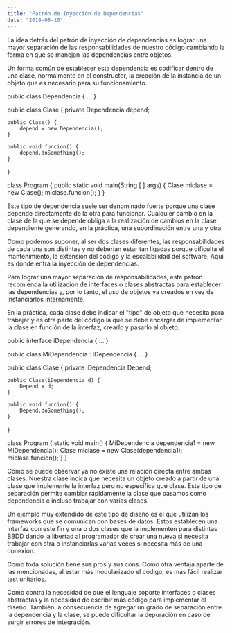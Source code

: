 ```yaml
---
title: "Patrón de Inyección de Dependencias"
date: "2018-08-10"
---
```


La idea detrás del patrón de inyección de dependencias es lograr una mayor separación de las responsabilidades de nuestro código cambiando la forma en que se manejan las dependencias entre objetos.

Un forma común de establecer esta dependencia es codificar dentro de una clase, normalmente en el constructor, la creación de la instancia de un objeto que es necesario para su funcionamiento.

 
public class Dependencia { ... }

public class Clase {
	private Dependencia depend;
	
	public Clase() {
		depend = new Dependencia();
	}
	
	public void funcion() {
		depend.doSomething();
	}
}

class Program {
	public static void main(String \[ \] args) {
		Clase miclase = new Clase();
		miclase.funcion();
	}
}

Este tipo de dependencia suele ser denominado fuerte porque una clase depende directamente de la otra para funcionar. Cualquier cambio en la clase de la que se depende obliga a la realización de cambios en la clase dependiente generando, en la práctica, una subordinación entre una y otra.

Como podemos suponer, al ser dos clases diferentes, las responsabilidades de cada una son distintas y no deberían estar tan ligadas porque dificulta el mantenimiento, la extensión del código y la escalabilidad del software. Aquí es donde entra la inyección de dependencias.

Para lograr una mayor separación de responsabilidades, este patrón recomienda la utilización de interfaces o clases abstractas para establecer las dependencias y, por lo tanto, el uso de objetos ya creados en vez de instanciarlos internamente.

En la práctica, cada clase debe indicar el "tipo" de objeto que necesita para trabajar y es otra parte del código la que se debe encargar de implementar la clase en función de la interfaz, crearlo y pasarlo al objeto.

 
public interface iDependencia { ... }

public class MiDependencia : iDependencia { ... }

public class Clase {
	private iDependencia Depend;
	
	public Clase(iDependencia d) {
		Depend = d;
	}
	
	public void funcion() {
		Depend.doSomething();
	}
}

class Program {
	static void main() {
		MiDependencia dependencia1 = new MiDependencia();
		Clase miclase = new Clase(dependencia1);
		miclase.funcion();
	}
}

Como se puede observar ya no existe una relación directa entre ambas clases. Nuestra clase indica que necesita un objeto creado a partir de una clase que implemente la interfaz pero no específica qué clase. Este tipo de separación permite cambiar rápidamente la clase que pasamos como dependencia e incluso trabajar con varias clases.

Un ejemplo muy extendido de este tipo de diseño es el que utilizan los frameworks que se comunican con bases de datos. Estos establecen una interfaz con este fin y una o dos clases que la implementen para distintas BBDD dando la libertad al programador de crear una nueva si necesita trabajar con otra o instanciarlas varias veces si necesita más de una conexión.

Como toda solución tiene sus pros y sus cons. Como otra ventaja aparte de las mencionadas, al estar más modularizado el código, es más fácil realizar test unitarios.

Como contra la necesidad de que el lenguaje soporte interfaces o clases abstractas y la necesidad de escribir más código para implementar el diseño. También, a consecuencia de agregar un grado de separación entre la dependencia y la clase, se puede dificultar la depuración en caso de surgir errores de integración.
